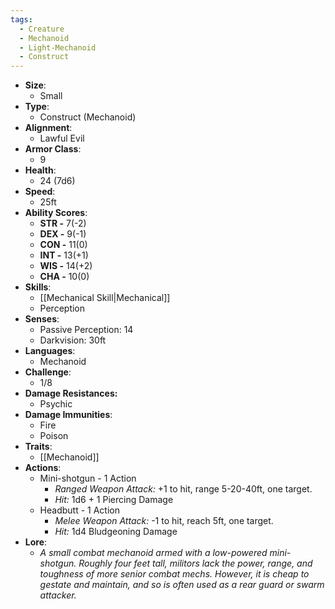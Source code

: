 ```yaml
---
tags:
  - Creature
  - Mechanoid
  - Light-Mechanoid
  - Construct
---
```

- **Size**:
	- Small
- **Type**:
	- Construct (Mechanoid)
- **Alignment**:
	- Lawful Evil
- **Armor Class**:
	- 9
- **Health**:
	- 24 (7d6)
- **Speed**:
	- 25ft
- **Ability Scores**:
	- **STR -** 7(-2)
	- **DEX -** 9(-1)
	- **CON -** 11(0)
	- **INT -** 13(+1)
	- **WIS -** 14(+2)
	- **CHA -** 10(0)
- **Skills**:
	- [[Mechanical Skill|Mechanical]]
	- Perception
- **Senses**:
	- Passive Perception: 14
	- Darkvision: 30ft
- **Languages**:
	- Mechanoid
- **Challenge**:
	- 1/8
- **Damage Resistances:**
	- Psychic
- **Damage Immunities**:
	- Fire
	- Poison
- **Traits**:
	- [[Mechanoid]]
- **Actions**:
	- Mini-shotgun - 1 Action
		- *Ranged Weapon Attack:* +1 to hit, range 5-20-40ft, one target.
		- *Hit:* 1d6 + 1 Piercing Damage
	- Headbutt - 1 Action
		- *Melee Weapon Attack:* -1 to hit, reach 5ft, one target.
		- *Hit:* 1d4 Bludgeoning Damage
- **Lore**:
	- *A small combat mechanoid armed with a low-powered mini-shotgun. Roughly four feet tall, militors lack the power, range, and toughness of more senior combat mechs. However, it is cheap to gestate and maintain, and so is often used as a rear guard or swarm attacker.*